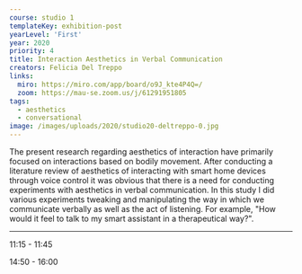 ```yaml
---
course: studio 1
templateKey: exhibition-post
yearLevel: 'First'
year: 2020
priority: 4
title: Interaction Aesthetics in Verbal Communication
creators: Felicia Del Treppo
links:
  miro: https://miro.com/app/board/o9J_kte4P4Q=/
  zoom: https://mau-se.zoom.us/j/61291951805
tags:
  - aesthetics
  - conversational
image: /images/uploads/2020/studio20-deltreppo-0.jpg
---
```


The present research regarding aesthetics of interaction have primarily focused on interactions based on bodily movement. After conducting a literature review of aesthetics of interacting with smart home devices through voice control it was obvious that there is a need for conducting experiments with aesthetics in verbal communication. In this study I did various experiments tweaking and manipulating the way in which we communicate verbally as well as the act of listening. For example, "How would it feel to talk to my smart assistant in a therapeutical way?".

---

11:15 - 11:45

14:50 - 16:00
